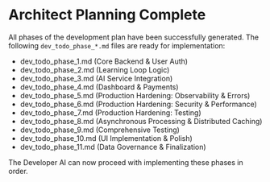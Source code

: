 # Architect Planning Complete

All phases of the development plan have been successfully generated. The following `dev_todo_phase_*.md` files are ready for implementation:

- dev_todo_phase_1.md (Core Backend & User Auth)
- dev_todo_phase_2.md (Learning Loop Logic)
- dev_todo_phase_3.md (AI Service Integration)
- dev_todo_phase_4.md (Dashboard & Payments)
- dev_todo_phase_5.md (Production Hardening: Observability & Errors)
- dev_todo_phase_6.md (Production Hardening: Security & Performance)
- dev_todo_phase_7.md (Production Hardening: Testing)
- dev_todo_phase_8.md (Asynchronous Processing & Distributed Caching)
- dev_todo_phase_9.md (Comprehensive Testing)
- dev_todo_phase_10.md (UI Implementation & Polish)
- dev_todo_phase_11.md (Data Governance & Finalization)

The Developer AI can now proceed with implementing these phases in order.
